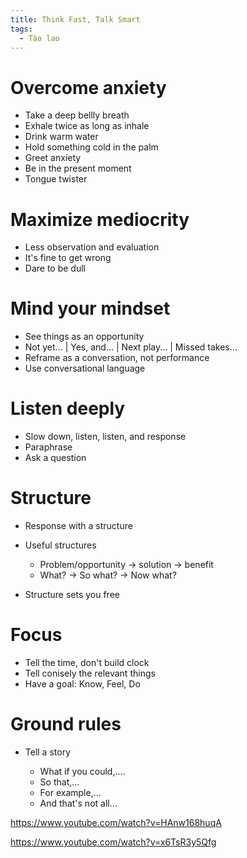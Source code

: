 ```yaml
---
title: Think Fast, Talk Smart
tags:
  - Tào lao
---
```


# Overcome anxiety

- Take a deep bellly breath
- Exhale twice as long as inhale
- Drink warm water
- Hold something cold in the palm
- Greet anxiety
- Be in the present moment
- Tongue twister

# Maximize mediocrity

- Less observation and evaluation
- It's fine to get wrong
- Dare to be dull

# Mind your mindset

- See things as an opportunity
- Not yet... | Yes, and... | Next play... | Missed takes...
- Reframe as a conversation, not performance
- Use conversational language

# Listen deeply

- Slow down, listen, listen, and response
- Paraphrase
- Ask a question

# Structure

- Response with a structure
- Useful structures

  - Problem/opportunity -> solution -> benefit
  - What? -> So what? -> Now what?

- Structure sets you free

# Focus

- Tell the time, don't build clock
- Tell conisely the relevant things
- Have a goal: Know, Feel, Do

# Ground rules

- Tell a story

  - What if you could,....
  - So that,...
  - For example,...
  - And that's not all...

https://www.youtube.com/watch?v=HAnw168huqA

https://www.youtube.com/watch?v=x6TsR3y5Qfg
